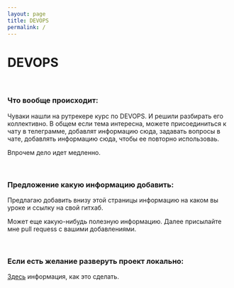 ```yaml
---
layout: page
title: DEVOPS
permalink: /
---
```


# DEVOPS

<br/>

### Что вообще происходит:

Чуваки нашли на рутрекере курс по DEVOPS. И решили разбирать его коллективно. В общем если тема интересна, можете присоединиться к чату в телеграмме, добавлят информацию сюда, задавать вопросы в чате, добавлять информацию сюда, чтобы ее повторно использоваь.

Впрочем дело идет медленно. 


<br/>

### Предложение какую информацию добавить:

Предлагаю добавить внизу этой страницы информацию на каком вы уроке и ссылку на свой гитхаб. 

Может еще какую-нибудь полезную информацию. Далее присылайте мне pull requess с вашими добавлениями.

<br/>

### Если есть желание разверуть проект локально:

[Здесь](/localhost/) информация, как это сделать.